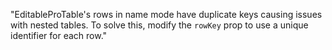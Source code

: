 "EditableProTable's rows in name mode have duplicate keys causing issues with nested tables. To solve this, modify the `rowKey` prop to use a unique identifier for each row."
